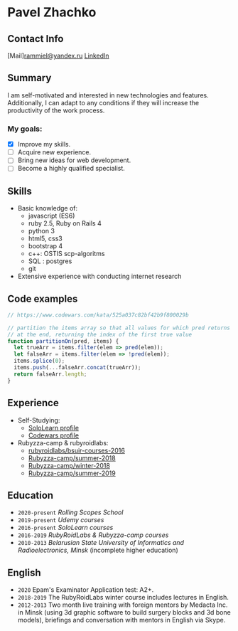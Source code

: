 # Pavel Zhachko

## Contact Info
[Mail]rammiel@yandex.ru
[LinkedIn](https://linkedin.com/in/pavel-zhachko-06056b6b)

## Summary

I am self-motivated and interested in new technologies and features. 
Additionally, I can adapt to any conditions if they will increase the productivity of the work process.
### My goals:
- [x] Improve my skills.
- [ ] Acquire new experience.
- [ ] Bring new ideas for web development.
- [ ] Become a highly qualified specialist.

## Skills

 * Basic knowledge of:
     * javascript (ES6)
     * ruby 2.5, Ruby on Rails 4
     * python 3
     * html5, css3
     * bootstrap 4
     * c++: OSTIS scp-algoritms
     * SQL : postgres
     * git
 * Extensive experience with conducting internet research

## Code examples

```javascript
// https://www.codewars.com/kata/525a037c82bf42b9f800029b

// partition the items array so that all values for which pred returns true are
// at the end, returning the index of the first true value
function partitionOn(pred, items) {
  let trueArr = items.filter(elem => pred(elem));
  let falseArr = items.filter(elem => !pred(elem));
  items.splice(0);
  items.push(...falseArr.concat(trueArr));
  return falseArr.length;
}
```

## Experience

* Self-Studying:
    * [SoloLearn profile](https://www.sololearn.com/Profile/1591854)
    * [Codewars profile](https://www.codewars.com/users/SadTigger)
* Rubyzza-camp & rubyroidlabs:
    * [rubyroidlabs/bsuir-courses-2016](https://github.com/SadTigger/bsuir-courses) 
    * [Rubyzza-camp/summer-2018](https://github.com/SadTigger/summer-2018)
    * [Rubyzza-camp/winter-2018](https://github.com/SadTigger/winter-2018)
    * [Rubyzza-camp/summer-2019](https://github.com/SadTigger/summer-2019)

## Education
- `2020-present` _Rolling Scopes School_
- `2019-present` _Udemy courses_
- `2016-present` _SoloLearn courses_
- `2016-2019` _RubyRoidLabs & Rubyzza-camp courses_
- `2010-2013` _Belarusian State University of Informatics and Radioelectronics, Minsk_ (incomplete higher education)

## English

- `2020` Epam's Examinator Application test: A2+.
- `2018-2019` The RubyRoidLabs winter course includes lectures in English.
- `2012-2013` Two month live training with foreign mentors by Medacta Inc. in Minsk (using 3d graphic software to build surgery blocks and 3d bone models), briefings and conversation with mentors in English via Skype.
